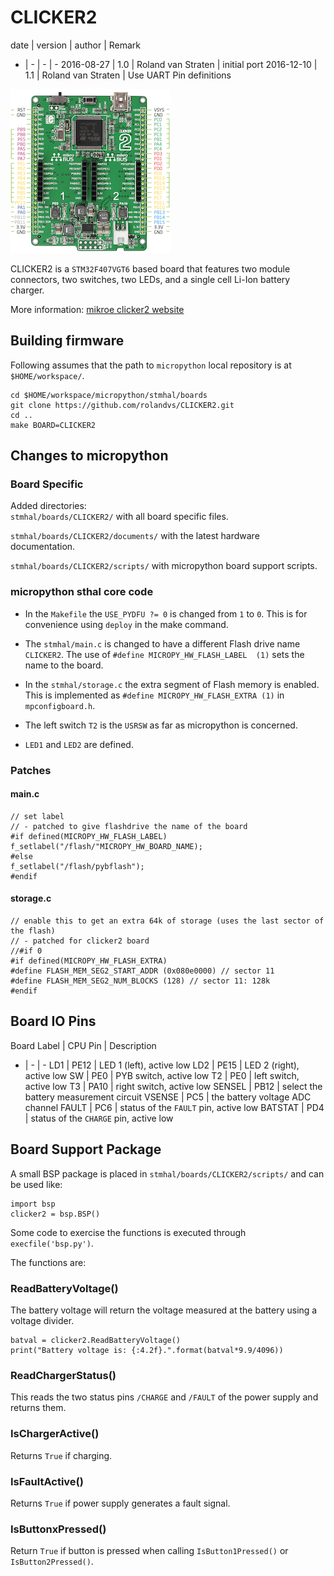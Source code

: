 # CLICKER2

date | version | author | Remark
- | - | - | -
2016-08-27 | 1.0 | Roland van Straten | initial port
2016-12-10 | 1.1 | Roland van Straten | Use UART Pin definitions

![clicker2](./documents/clicker2.png)

CLICKER2 is a ```STM32F407VGT6``` based board that features two module connectors, two switches, two LEDs, and a single cell Li-Ion battery charger.

More information: [mikroe clicker2 website](http://www.mikroe.com/stm32/clicker-2/)

## Building firmware
Following assumes that the path to `micropython` local repository is at `$HOME/workspace/`.

```
cd $HOME/workspace/micropython/stmhal/boards
git clone https://github.com/rolandvs/CLICKER2.git
cd ..
make BOARD=CLICKER2
```


## Changes to micropython

### Board Specific

Added directories:<br>
```stmhal/boards/CLICKER2/``` with all board specific files.

```stmhal/boards/CLICKER2/documents/``` with the latest hardware documentation.

```stmhal/boards/CLICKER2/scripts/``` with micropython board support scripts.

### micropython sthal core code

- In the ```Makefile``` the ```USE_PYDFU ?= 0``` is changed from ```1``` to ```0```. This is for convenience using ```deploy``` in the make command.

- The ```stmhal/main.c``` is changed to have a different Flash drive name ```CLICKER2```. The use of ```#define MICROPY_HW_FLASH_LABEL	(1)``` sets the name to the board.

- In the ```stmhal/storage.c``` the extra segment of Flash memory is enabled. This is implemented as ```#define MICROPY_HW_FLASH_EXTRA (1)``` in ```mpconfigboard.h```.

- The left switch ```T2``` is the ```USRSW``` as far as micropython is concerned.

- ```LED1``` and ```LED2``` are defined.

### Patches

#### main.c
```
// set label
// - patched to give flashdrive the name of the board
#if defined(MICROPY_HW_FLASH_LABEL)
f_setlabel("/flash/"MICROPY_HW_BOARD_NAME);
#else
f_setlabel("/flash/pybflash");
#endif
```
#### storage.c
```
// enable this to get an extra 64k of storage (uses the last sector of the flash)
// - patched for clicker2 board
//#if 0
#if defined(MICROPY_HW_FLASH_EXTRA)
#define FLASH_MEM_SEG2_START_ADDR (0x080e0000) // sector 11
#define FLASH_MEM_SEG2_NUM_BLOCKS (128) // sector 11: 128k
#endif
```
## Board IO Pins

Board Label | CPU Pin | Description
- | - | -
LD1 | PE12 | LED 1 (left), active low
LD2 | PE15 | LED 2 (right), active low
SW | PE0 | PYB switch, active low
T2 | PE0 | left switch, active low
T3 | PA10 | right switch, active low
SENSEL | PB12 | select the battery measurement circuit
VSENSE | PC5  | the battery voltage ADC channel
FAULT | PC6 | status of the `FAULT` pin, active low
BATSTAT | PD4 | status of the `CHARGE` pin, active low

## Board Support Package
A small BSP package is placed in `stmhal/boards/CLICKER2/scripts/` and can be used like:

```
import bsp
clicker2 = bsp.BSP()
```
Some code to exercise the functions is executed through `execfile('bsp.py')`.

The functions are:

### ReadBatteryVoltage()
The battery voltage will return the voltage measured at the battery using a voltage divider.

```
batval = clicker2.ReadBatteryVoltage()
print("Battery voltage is: {:4.2f}.".format(batval*9.9/4096))
```
### ReadChargerStatus()
This reads the two status pins ```/CHARGE``` and ```/FAULT``` of the power supply and returns them.

### IsChargerActive()
Returns ```True``` if charging.

### IsFaultActive()
Returns ```True``` if power supply generates a fault signal.

### IsButtonxPressed()
Return ```True``` if button is pressed when calling ```IsButton1Pressed()``` or ```IsButton2Pressed()```.
